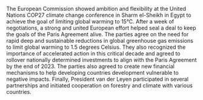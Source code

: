 The European Commission showed ambition and flexibility at the United Nations COP27 climate change conference in Sharm el-Sheikh in Egypt to achieve the goal of limiting global warming to 15°C. After a week of negotiations, a strong and united European effort helped seal a deal to keep the goals of the Paris Agreement alive. The parties agree on the need for rapid deep and sustainable reductions in global greenhouse gas emissions to limit global warming to 1.5 degrees Celsius. They also recognized the importance of accelerated action in this critical decade and agreed to rollover nationally determined investments to align with the Paris Agreement by the end of 2023. The parties also agreed to create new financial mechanisms to help developing countries development vulnerable to negative impacts. Finally, President van der Leyen participated in several partnerships and initiated cooperation on forestry and climate with various countries.

